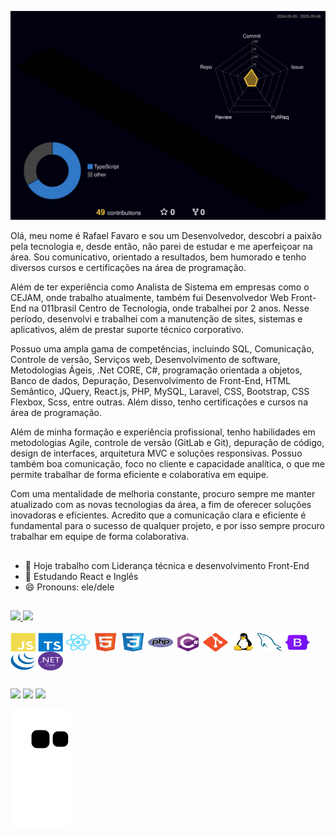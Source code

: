 ![Status](./profile-3d-contrib/profile-night-rainbow.svg)

Olá, meu nome é Rafael Favaro e sou um Desenvolvedor, descobri a paixão pela tecnologia e, desde então, não parei de estudar e me aperfeiçoar na área. Sou comunicativo, orientado a resultados, bem humorado e tenho diversos cursos e certificações na área de programação.

Além de ter experiência como Analista de Sistema em empresas como o CEJAM, onde trabalho atualmente, também fui Desenvolvedor Web Front-End na 011brasil Centro de Tecnologia, onde trabalhei por 2 anos. Nesse período, desenvolvi e trabalhei com a manutenção de sites, sistemas e aplicativos, além de prestar suporte técnico corporativo.

Possuo uma ampla gama de competências, incluindo SQL, Comunicação, Controle de versão, Serviços web, Desenvolvimento de software, Metodologias Ágeis, .Net CORE, C#, programação orientada a objetos, Banco de dados, Depuração, Desenvolvimento de Front-End, HTML Semântico, JQuery, React.js, PHP, MySQL, Laravel, CSS, Bootstrap, CSS Flexbox, Scss, entre outras. Além disso, tenho certificações e cursos na área de programação.

Além de minha formação e experiência profissional, tenho habilidades em metodologias Agile, controle de versão (GitLab e Git), depuração de código, design de interfaces, arquitetura MVC e soluções responsivas. Possuo também boa comunicação, foco no cliente e capacidade analítica, o que me permite trabalhar de forma eficiente e colaborativa em equipe.

Com uma mentalidade de melhoria constante, procuro sempre me manter atualizado com as novas tecnologias da área, a fim de oferecer soluções inovadoras e eficientes. Acredito que a comunicação clara e eficiente é fundamental para o sucesso de qualquer projeto, e por isso sempre procuro trabalhar em equipe de forma colaborativa.

##

- 🔭 Hoje trabalho com Liderança técnica e desenvolvimento Front-End
- 🌱 Estudando React e Inglês
- 😄 Pronouns: ele/dele

##

<div>
  <a href="https://github.com/favaro01">
     <img height="180em" src="https://github-readme-stats.vercel.app/api?username=favaro01&show_icons=true&theme=dark" />
     <img height="180em" src="https://github-readme-stats.vercel.app/api/top-langs/?username=favaro01&layout=compact&theme=dark" />  
  </a>
</div>

<div style="display: inline_block"><br>
  <img align="center" alt="Rafa-Js" height="30" width="40" src="https://raw.githubusercontent.com/devicons/devicon/master/icons/javascript/javascript-plain.svg">
  <img align="center" alt="Rafa-Ts" height="30" width="40" src="https://raw.githubusercontent.com/devicons/devicon/master/icons/typescript/typescript-plain.svg">
  <img align="center" alt="Rafa-React" height="30" width="40" src="https://raw.githubusercontent.com/devicons/devicon/master/icons/react/react-original.svg">
  <img align="center" alt="Rafa-HTML" height="30" width="40" src="https://raw.githubusercontent.com/devicons/devicon/master/icons/html5/html5-original.svg">
  <img align="center" alt="Rafa-CSS" height="30" width="40" src="https://raw.githubusercontent.com/devicons/devicon/master/icons/css3/css3-original.svg">
  <img align="center" alt="Rafa-PHP" height="30" width="40" src="https://raw.githubusercontent.com/devicons/devicon/master/icons/php/php-original.svg">
  <img align="center" alt="Rafa-Csharp" height="30" width="40" src="https://raw.githubusercontent.com/devicons/devicon/master/icons/csharp/csharp-original.svg">
  <img align="center" alt="Rafa-git" height="30" width="40" src="https://raw.githubusercontent.com/devicons/devicon/master/icons/git/git-original.svg">
  <img align="center" alt="Rafa-linux" height="30" width="40" src="https://raw.githubusercontent.com/devicons/devicon/master/icons/linux/linux-original.svg">
  <img align="center" alt="Rafa-mysql" height="30" width="40" src="https://raw.githubusercontent.com/devicons/devicon/master/icons/mysql/mysql-original.svg">
  <img align="center" alt="Rafa-bootstrap" height="30" width="40" src="https://raw.githubusercontent.com/devicons/devicon/master/icons/bootstrap/bootstrap-original.svg">
  <img align="center" alt="Rafa-jquery" height="30" width="40" src="https://raw.githubusercontent.com/devicons/devicon/master/icons/jquery/jquery-original.svg">
  <img align="center" alt="Rafa-dotnetcore" height="30" width="40" src="https://raw.githubusercontent.com/devicons/devicon/master/icons/dotnetcore/dotnetcore-original.svg">
</div>
  
  ##
  
  <div> 
    <a href="https://www.linkedin.com/in/favarorafael" target="_blank"><img src="https://img.shields.io/badge/-LinkedIn-%230077B5?style=for-the-badge&logo=linkedin&logoColor=white" target="_blank"></a> 
    <a href = "mailto:favarorafael01@gmail.com"><img src="https://img.shields.io/badge/-Gmail-%23333?style=for-the-badge&logo=gmail&logoColor=white" target="_blank"></a>
  <a href="https://www.instagram.com/favarote01/" target="_blank"><img src="https://img.shields.io/badge/-Instagram-%23E4405F?style=for-the-badge&logo=instagram&logoColor=white" target="_blank"></a>
  
</div>

![Snake animation](https://github.com/favaro01/favaro01/blob/output/github-contribution-grid-snake.svg)
